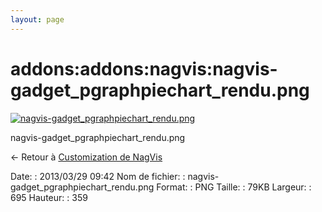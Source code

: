 ```yaml
---
layout: page
---
```


addons:addons:nagvis:nagvis-gadget\_pgraphpiechart\_rendu.png
=============================================================

[![nagvis-gadget\_pgraphpiechart\_rendu.png](../../..//assets/media/addons/addons/nagvis/nagvis-gadget_pgraphpiechart_rendu.png@cache=&w=695&h=359 "nagvis-gadget_pgraphpiechart_rendu.png")](../../..//assets/media/addons/addons/nagvis/nagvis-gadget_pgraphpiechart_rendu.png@cache= "Afficher le fichier original")

nagvis-gadget\_pgraphpiechart\_rendu.png

← Retour à [Customization de
NagVis](../../../../nagios/addons/nagvis/customisation-nagvis.html "nagios:addons:nagvis:customisation-nagvis")

Date:
:   2013/03/29 09:42
Nom de fichier:
:   nagvis-gadget\_pgraphpiechart\_rendu.png
Format:
:   PNG
Taille:
:   79KB
Largeur:
:   695
Hauteur:
:   359

